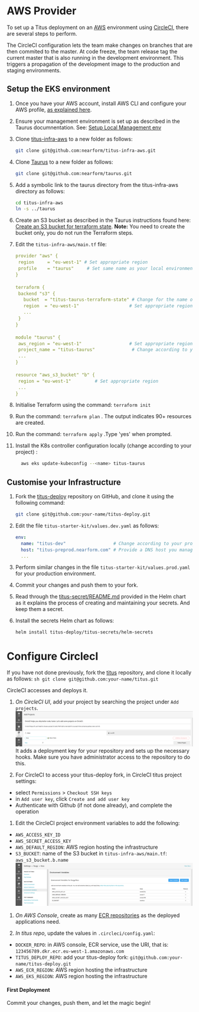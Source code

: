 # AWS Provider

To set up a Titus deployment on an [AWS] environment using [CircleCI], there are several steps to perform.

The CircleCI configuration lets the team make changes on branches that are then commited to the master. At code freeze,
the team release tag the current master that is also running in the development environment.
This triggers a propagation of the development image to the production and staging environments.


## Setup the EKS environment

1. Once you have your AWS account, install AWS CLI and configure your AWS profile, [as explained here][taurus-aws-setup].

1. Ensure your management environment is set up as described in the Taurus documnentation. See: [Setup Local Management env][taurus-local-setup]

1. Clone [titus-infra-aws] to a new folder as follows:
   ```sh
   git clone git@github.com:nearform/titus-infra-aws.git
   ```

1. Clone [Taurus] to a new folder as follows:
    ```sh
    git clone git@github.com:nearform/taurus.git
    ```
1. Add a symbolic link to the taurus directory from the titus-infra-aws directory as follows:
   ```sh
   cd titus-infra-aws
   ln -s ../taurus
   ```
1. Create an S3 bucket as described in the Taurus instructions found here: [Create an S3 bucket for terraform state][taurus-state-bucket].
  **Note:** You need to create the bucket only, you do not run the Terraform steps.

1. Edit the `titus-infra-aws/main.tf` file:
    ```yaml
   provider "aws" {
     region     = "eu-west-1" # Set appropriate region
     profile    = "taurus"     # Set same name as your local environment
   }

   terraform {
     backend "s3" {
       bucket  = "titus-taurus-terraform-state" # Change for the name of the bucket you created
       region  = "eu-west-1"                   # Set appropriate region
       ...
     }
   }

   module "taurus" {
     aws_region = "eu-west-1"                  # Set appropriate region
     project_name = "titus-taurus"              # Change according to your project
     ...
   }

   resource "aws_s3_bucket" "b" {
     region = "eu-west-1"         # Set appropriate region
     ...
   }
   ```
1. Initialise Terraform using the command:
  `terraform init`

1. Run the command: `terraform plan` . The output indicates 90+ resources are created.

1. Run the command: `terraform apply` .Type 'yes' when prompted.

1. Install the K8s controller configuration locally (change <name> according to your project) :
   ```sh
     aws eks update-kubeconfig --<name> titus-taurus
   ```


## Customise your Infrastructure

1. Fork the [titus-deploy] repository on GitHub, and clone it using the following command:
   ```sh
   git clone git@github.com:your-name/titus-deploy.git
   ```

1. Edit the file `titus-starter-kit/values.dev.yaml` as follows:
   ```yaml
   env:
     name: "titus-dev"                  # Change according to your project
     host: "titus-preprod.nearform.com" # Provide a DNS host you manage and that has a CNAME in AWS Route53
     ...
   ```

1. Perform similar changes in the file `titus-starter-kit/values.prod.yaml` for your production environment.

1. Commit your changes and push them to your fork.

1. Read through the [titus-secret/README.md](https://github.com/nearform/titus-deploy/tree/master/titus-secrets) provided in the Helm chart as it explains the process of creating and maintaining your secrets. And keep them a secret.

1. Install the secrets Helm chart as follows:
    ```sh
    helm install titus-deploy/titus-secrets/helm-secrets
    ```


# Configure CirclecI

If you have not done previously, fork the [titus] repository, and clone it locally as follows:
     ```sh
     git clone git@github.com:your-name/titus.git
     ```

CircleCI accesses and deploys it.

1. _On CircleCI UI_, add your project by searching the project under `Add projects`.
  ![circle-add-project]
  It adds a deployment key for your repository and sets up the necessary hooks.
  Make sure you have administrator access to the repository to do this.

1. For CircleCI to access your titus-deploy fork, in CircleCI titus project settings:
  - select `Permissions` > `Checkout SSH keys`
  - in `Add user key`, click `Create and add user key`
  - Authenticate with Github (if not done already), and complete the operation

1. Edit the CircleCI project environment variables to add the following:
  - `AWS_ACCESS_KEY_ID`
  - `AWS_SECRET_ACCESS_KEY`
  - `AWS_DEFAULT_REGION`: AWS region hosting the infrastructure
  - `S3_BUCKET`: name of the S3 bucket in `titus-infra-aws/main.tf`: `aws_s3_bucket.b.name`
  ![circle-env-variables]

1. _On AWS Console_, create as many [ECR repositories][ecr] as the deployed applications need.

1. _In titus repo_, update the values in `.circleci/config.yaml`:
  - `DOCKER_REPO`: in AWS console, ECR service, use the URI, that is: `123456789.dkr.ecr.eu-west-1.amazonaws.com`
  - `TITUS_DEPLOY_REPO`: add your titus-deploy fork: `git@github.com:your-name/titus-deploy.git`
  - `AWS_ECR_REGION`: AWS region hosting the infrastructure
  - `AWS_EKS_REGION`: AWS region hosting the infrastructure


#### First Deployment

Commit your changes, push them, and let the magic begin!


[CircleCI]: https://circleci.com
[Taurus]: https://nf-taurus.netlify.com
[taurus-aws-setup]: https://nf-taurus.netlify.com/#/setup-local/?id=for-aws
[taurus-local-setup]: https://nf-taurus.netlify.com/#/setup-local/?id=install-dependencies
[taurus-state-bucket]: https://nf-taurus.netlify.com/#/providers/aws/?id=create-an-s3-bucket-for-terraform-state
[titus-infra-aws]: https://github.com/nearform/titus-infra-aws
[titus-deploy]: https://github.com/nearform/titus-deploy
[titus]: https://github.com/nearform/titus
[Terraform]: https://www.terraform.io
[Azure]: https://azure.microsoft.com
[AWS]: https://aws.amazon.com
[Helm]: https://helm.sh
[Kubernetes]: https://kubernetes.io
[ecr]: https://eu-west-1.console.aws.amazon.com/ecr/repositories

[circle-add-project]: ../../img/circle-add-project.png
[circle-env-variables]: ../../img/circle-env-variables.png
